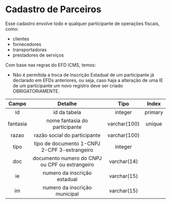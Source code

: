 # Cadastro de Parceiros 

Esse cadastro envolve todo e qualquer participante de operações fiscais, como:
- clientes
- fornecedores
- transportadoras
- prestadores de serviços

Com base nas regras do EFD ICMS, temos:

- Não é permitida a troca de Inscrição Estadual de um participante já declarado em EFDs anteriores, ou seja, caso haja a alteração de uma IE de um participante um novo registro deve ser criado OBRIGATORIAMENTE.



|Campo|Detalhe|Tipo|Index|
|:---:|:---:|:---:|:---:|
|id|id da tabela|integer|primary|
|fantasia|nome fantasia do participante|varchar(100)|unique|
|razao|razão social do participante|varchar(100)||
|tipo|tipo de documento 1-CNPJ 2-CPF 3-extrangeiro|integer||
|doc|documento numero do CNPJ ou CPF ou extrangeiro|varchar(14)||
|ie|numero da inscrição estadual|varchar(15)||
|im|numero da inscrição municipal|varchar(15)||



